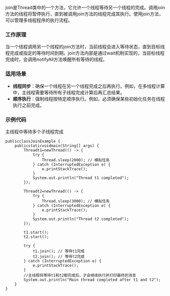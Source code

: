join是Thread类中的一个方法，它允许一个线程等待另一个线程的完成。调用join方法的线程将暂停执行，直到被调用join方法的线程完成其执行。使用join方法，可以管理多线程程序的执行流程。
### 工作原理
当一个线程调用另一个线程的join方法时，当前线程会进入等待状态，直到目标线程完成或指定的等待时间到期。join方法内部是通过wait机制实现的，当目标线程完成时，会调用notifyAll方法唤醒所有等待的线程。
### 适用场景

- **线程同步**：确保一个线程在另一个线程完成之后再执行。例如，在多线程计算中，主线程需要等待所有子线程完成计算后再汇总结果。
- **顺序执行**：强制线程按特定顺序执行。例如，必须确保某些初始化任务在线程执行之前完成。
### 示例代码
主线程中等待多个子线程完成
```
publicclassJoinExample {
    publicstaticvoidmain(String[] args) {
        Threadt1=newThread(() -> {
            try {
                Thread.sleep(2000); // 模拟任务
            } catch (InterruptedException e) {
                e.printStackTrace();
            }
            System.out.println("Thread t1 completed");
        });

        Threadt2=newThread(() -> {
            try {
                Thread.sleep(3000); // 模拟任务
            } catch (InterruptedException e) {
                e.printStackTrace();
            }
            System.out.println("Thread t2 completed");
        });

        t1.start();
        t2.start();

        try {
            t1.join(); // 等待t1完成
            t2.join(); // 等待t2完成
        } catch (InterruptedException e) {
            e.printStackTrace();
        }
        //主线程将等待t1和t2都完成后，才会继续执行并打印最终的消息
        System.out.println("Main thread completed after t1 and t2");
    }
}
```
